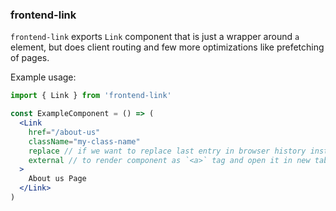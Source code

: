 ### frontend-link

`frontend-link` exports `Link` component that is just a wrapper around `a` element, but does client routing and few more optimizations like prefetching of pages.

Example usage:

```jsx
import { Link } from 'frontend-link'

const ExampleComponent = () => (
  <Link
    href="/about-us"
    className="my-class-name"
    replace // if we want to replace last entry in browser history instead of pushing new entry into a stack
    external // to render component as `<a>` tag and open it in new tab
  >
    About us Page
  </Link>
)
```
